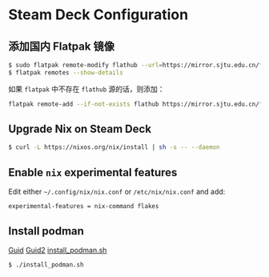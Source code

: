 # Steam Deck Configuration

## 添加国内 Flatpak 镜像

```bash
$ sudo flatpak remote-modify flathub --url=https://mirror.sjtu.edu.cn/flathub
$ flatpak remotes --show-details
```

如果 `flatpak` 中不存在 `flathub` 源的话，则添加：

```bash
flatpak remote-add --if-not-exists flathub https://mirror.sjtu.edu.cn/flathub
```

## Upgrade Nix on Steam Deck

```bash
$ curl -L https://nixos.org/nix/install | sh -s -- --daemon
```

## Enable `nix` experimental features

Edit either `~/.config/nix/nix.conf` or `/etc/nix/nix.conf` and add:

```text
experimental-features = nix-command flakes
```

## Install podman

[Guid](https://www.gamingonlinux.com/2022/09/distrobox-can-open-up-the-steam-deck-to-a-whole-new-world/)
[Guid2](https://engineering.zeroitlab.com/2022/09/20/develop-on-deck/)
[install_podman.sh](./install_podman.sh)

```bash
$ ./install_podman.sh
```
